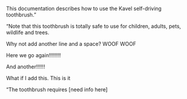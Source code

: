 This documentation describes how to use the Kavel self-driving toothbrush.”

“Note that this toothbrush is totally safe to use for children, adults, pets, wildlife and trees.

Why not add another line and a space? WOOF WOOF

Here we go again!!!!!!!!

And another!!!!!!

What if I add this. This is it

“The toothbrush requires [need info here]